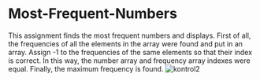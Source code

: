 # Most-Frequent-Numbers
This assignment finds the most frequent numbers and displays. 
First of all,  the frequencies of all the elements in the array were found and put in an array. 
Assign -1 to the frequencies of the same elements so that their index is correct.
In this way, the number array and frequency array indexes were equal. 
Finally, the maximum frequency is found.
![kontrol2](https://user-images.githubusercontent.com/77505777/126904994-bf00eb93-a9fc-4ad6-bd53-caff7f51e37c.PNG)
